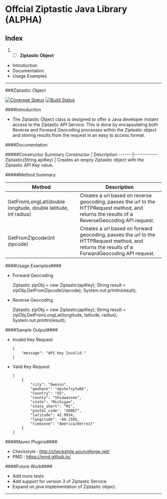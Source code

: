 # **Offcial Ziptastic Java Library (ALPHA)**

## **Index**

1. -[ ] **Ziptastic Object**  
  - Introduction
  - Documentation
  - Usage Examples

_________________________________________________________________________________________________________________________________________

###Ziptastic Object

[![Coverage Status](https://coveralls.io/repos/github/bfranco94/ziptastic-java/badge.svg?branch=master)](https://coveralls.io/github/bfranco94/ziptastic-java?branch=master) [![Build Status](https://travis-ci.org/Ziptastic/ziptastic-java.svg?branch=master)](https://travis-ci.org/Ziptastic/ziptastic-java)

####Introduction

  - The Ziptastic Object class is designed to offer a Java developer instant access to the Ziptastic API Service. This is done by encapsulating both Reverse and Forward Geocoding processes within the Ziptastic object and storing results from the request in an easy to access format.
  
####Documentation

#####Constructor Summary
  Constructor | Description
  -------|------------
  Ziptastic(String apiKey) | Creates an empty Ziptastic object with the Ziptastic API Key value.
  
#####Method Summary
  
  Method | Description
  -------|------------
  GetFromLongLat(double longitude, double latitude, int radius)  | Creates a url based on reverse geocoding, passes the url to the HTTPRequest method, and returns the results of a ReverseGeocoding API request.
  GetFromZipcode(int zipcode)  | Creates a url based on forward geocoding, passes the url to the HTTPRequest method, and returns the results of a ForwardGeocoding API request. 
  
  
####Usage Examples####
  - Forward Geocoding

  	Ziptastic zipObj = new Ziptastic(apiKey);
  	String result = zipObj.GetFromZipcode(zipcode);
  	System.out.println(result);

  - Reverse Geocoding

  	Ziptastic zipObj = new Ziptastic(apiKey);
  	String result = zipObj.GetFromLongLat(longitude, latitude, radius);
  	System.out.println(result);

####Sample Output####
  - Invalid Key Request

  		{
  			"message": "API Key Invalid."
		}


  - Valid Key Request	
  	
  		[
		    {
		        "city": "Owosso",
		        "geohash": "dpshsfsytw8k",
		        "country": "US",
		        "county": "Shiawassee",
		        "state": "Michigan",
		        "state_short": "MI",
		        "postal_code": "48867",
		        "latitude": 42.9934,
		        "longitude": -84.1595,
		        "timezone": "America/Detroit"
		    }
		]  	

####Maven Plugins####
  - Checkstyle :  http://checkstyle.sourceforge.net/
  - PMD        :  https://pmd.github.io/

####Future Work####
  - Add more tests
  - Add support for version 3 of Ziptastic Service.
  - Expand on java implementation of Ziptastic object. 
_________________________________________________________________________________________________________________________________________
